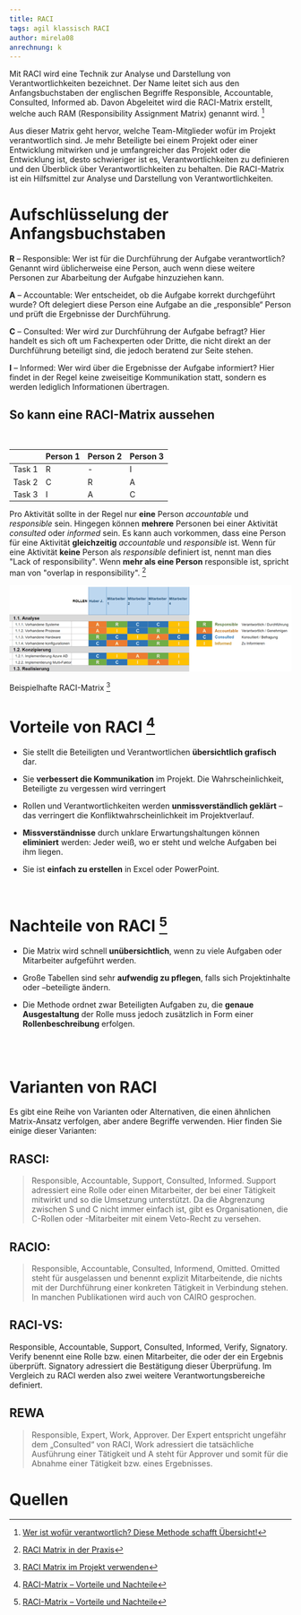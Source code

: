 ```yaml
---
title: RACI
tags: agil klassisch RACI 
author: mirela08
anrechnung: k
---
```


Mit RACI wird eine Technik zur Analyse und Darstellung von Verantwortlichkeiten bezeichnet. Der Name leitet sich aus den Anfangsbuchstaben der englischen Begriffe Responsible, Accountable, Consulted, Informed ab. Davon Abgeleitet wird die RACI-Matrix erstellt, welche auch RAM (Responsibility Assignment Matrix) genannt wird. [^1]

Aus dieser Matrix geht hervor, welche Team-Mitglieder wofür im Projekt verantwortlich sind.
Je mehr Beteiligte bei einem Projekt oder einer Entwicklung mitwirken und je umfangreicher das Projekt oder die Entwicklung ist, desto schwieriger ist es, Verantwortlichkeiten zu definieren und den Überblick über Verantwortlichkeiten zu behalten. Die RACI-Matrix ist ein Hilfsmittel zur Analyse und Darstellung von Verantwortlichkeiten.


# Aufschlüsselung der Anfangsbuchstaben

**R** – Responsible: Wer ist für die Durchführung der Aufgabe verantwortlich? Genannt wird üblicherweise eine Person, auch wenn diese weitere Personen zur Abarbeitung der Aufgabe hinzuziehen kann.

**A** – Accountable: Wer entscheidet, ob die Aufgabe korrekt durchgeführt wurde? Oft delegiert diese Person eine Aufgabe an die „responsible“ Person und prüft die Ergebnisse der Durchführung.

**C** – Consulted: Wer wird zur Durchführung der Aufgabe befragt? Hier handelt es sich oft um Fachexperten oder Dritte, die nicht direkt an der Durchführung beteiligt sind, die jedoch beratend zur Seite stehen.

**I** – Informed: Wer wird über die Ergebnisse der Aufgabe informiert? Hier findet in der Regel keine zweiseitige Kommunikation statt, sondern es werden lediglich Informationen übertragen. 


## So kann eine RACI-Matrix aussehen

<br>

|               |    Person 1   |    Person 2    |    Person 3    |
| ------------- | ------------- | -------------- | -------------- |
|    Task 1     |      R  |         -               |  I |
|    Task 2     | C  |  R  |  A   |
|    Task 3     |    I           |      A          |  C  |

  
Pro Aktivität sollte in der Regel nur **eine** Person *accountable* und *responsible* sein. Hingegen können **mehrere** Personen bei einer Aktivität *consulted* oder *informed* sein. Es kann auch vorkommen, dass eine Person für eine Aktivität **gleichzeitig** *accountable* und *responsible* ist. Wenn für eine Aktivität **keine** Person als *responsible* definiert ist, nennt man dies "Lack of responsibility". Wenn **mehr als eine Person**
responsible ist, spricht man von "overlap in responsibility". [^2]



![Beispielabbildung](RACI/Bild1.png)

Beispielhafte RACI-Matrix [^3]

# Vorteile von RACI [^4]

* Sie stellt die Beteiligten und Verantwortlichen **übersichtlich grafisch** dar.

* Sie **verbessert die Kommunikation** im Projekt. 
  Die Wahrscheinlichkeit, Beteiligte zu vergessen wird verringert 

* Rollen und Verantwortlichkeiten werden **unmissverständlich geklärt** – das verringert die Konfliktwahrscheinlichkeit im Projektverlauf.

* **Missverständnisse** durch unklare Erwartungshaltungen können **eliminiert** werden: Jeder weiß, wo er steht und welche Aufgaben bei ihm liegen.

* Sie ist **einfach zu erstellen** in Excel oder PowerPoint.
<br>

# Nachteile von RACI [^4]
*  Die Matrix wird schnell **unübersichtlich**, wenn zu viele Aufgaben oder Mitarbeiter aufgeführt werden.

* Große Tabellen sind sehr **aufwendig zu pflegen**, falls sich Projektinhalte oder –beteiligte ändern.

* Die Methode ordnet zwar Beteiligten Aufgaben zu, die **genaue Ausgestaltung** der Rolle muss jedoch zusätzlich in Form einer **Rollenbeschreibung** erfolgen.
<br>


<br>




# Varianten von RACI

Es gibt eine Reihe von Varianten oder Alternativen, die einen ähnlichen Matrix-Ansatz verfolgen, aber andere Begriffe verwenden. Hier finden Sie einige dieser Varianten:
## RASCI:
>   Responsible, Accountable, Support, Consulted, Informed. Support adressiert eine Rolle oder einen Mitarbeiter, der bei einer Tätigkeit mitwirkt und so die Umsetzung unterstützt. Da die Abgrenzung zwischen S und C nicht immer einfach ist, gibt es Organisationen, die C-Rollen oder 
 -Mitarbeiter mit einem Veto-Recht zu versehen.

 ## RACIO:
 > Responsible, Accountable, Consulted, Informend, Omitted. Omitted steht für ausgelassen und benennt explizit Mitarbeitende, die nichts mit der Durchführung einer konkreten Tätigkeit in Verbindung stehen. In manchen Publikationen wird auch von CAIRO gesprochen.

 ## RACI-VS:
 Responsible, Accountable, Support, Consulted, Informed, Verify, Signatory. Verify benennt eine Rolle bzw. einen Mitarbeiter, die oder der ein Ergebnis überprüft. Signatory adressiert die Bestätigung dieser Überprüfung. Im Vergleich zu RACI werden also zwei weitere Verantwortungsbereiche definiert.

 ## REWA
> Responsible, Expert, Work, Approver. Der Expert entspricht ungefähr dem „Consulted“ von RACI, Work adressiert die tatsächliche Ausführung einer Tätigkeit und A steht für Approver und somit für die Abnahme einer Tätigkeit bzw. eines Ergebnisses.



# Quellen

[^1]: [Wer ist wofür verantwortlich? Diese Methode schafft Übersicht!](https://projekte-leicht-gemacht.de/blog/methoden/projektorganisation/raci-matrix/)
[^2]:[RACI Matrix in der Praxis](https://www.trackplus.com/de/aufgabenmanagement/raci-matrix.html) 
[^3]:[RACI Matrix im Projekt verwenden](https://www.itnator.net/raci-matrix-im-projekt-verwenden/)
[^4]: [RACI-Matrix – Vorteile und Nachteile](https://t2informatik.de/wissen-kompakt/raci-matrix/)
